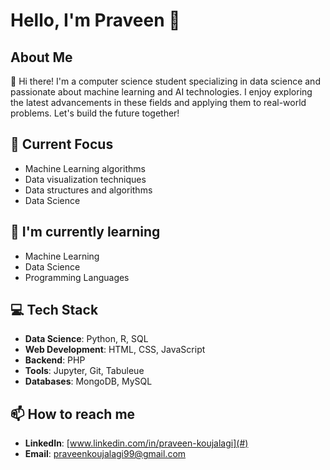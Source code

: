# Hello, I'm Praveen 👋

## About Me
👋 Hi there! I'm a computer science student specializing in data science and passionate about machine learning and AI technologies. I enjoy exploring the latest advancements in these fields and applying them to real-world problems. Let's build the future together!


## 🔭 Current Focus
- Machine Learning algorithms
- Data visualization techniques
- Data structures and algorithms 
- Data Science

## 🌱 I'm currently learning
- Machine Learning
- Data Science
- Programming Languages

## 💻 Tech Stack
- **Data Science**: Python, R, SQL
- **Web Development**: HTML, CSS, JavaScript
- **Backend**: PHP
- **Tools**: Jupyter, Git, Tabuleue
- **Databases**: MongoDB, MySQL

## 📫 How to reach me
- **LinkedIn**: [www.linkedin.com/in/praveen-koujalagi](#)
- **Email**: praveenkoujalagi99@gmail.com
